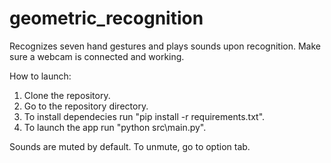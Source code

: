 # geometric_recognition
Recognizes seven hand gestures and plays sounds upon recognition. 
Make sure a webcam is connected and working.
 
How to launch:
1. Clone the repository.
2. Go to the repository directory.
2. To install dependecies run "pip install -r requirements.txt".
3. To launch the app run "python src\main.py".

Sounds are muted by default. To unmute, go to option tab.

